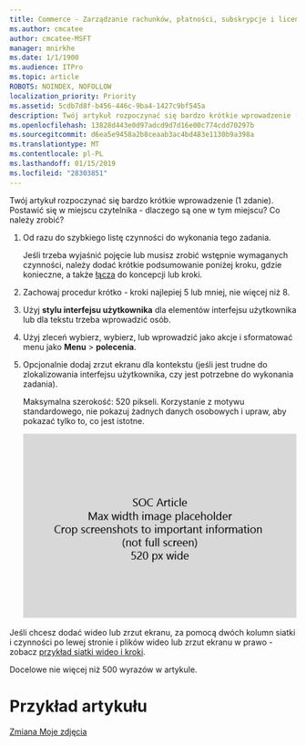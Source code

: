 ```yaml
---
title: Commerce - Zarządzanie rachunków, płatności, subskrypcje i licencje
ms.author: cmcatee
author: cmcatee-MSFT
manager: mnirkhe
ms.date: 1/1/1900
ms.audience: ITPro
ms.topic: article
ROBOTS: NOINDEX, NOFOLLOW
localization_priority: Priority
ms.assetid: 5cdb7d8f-b456-446c-9ba4-1427c9bf545a
description: Twój artykuł rozpoczynać się bardzo krótkie wprowadzenie (1 zdanie). Postawić się w miejscu czytelnika - dlaczego są one w tym miejscu? Co należy zrobić?
ms.openlocfilehash: 13828d443e0d97adcd9d7d16e00c774cdd70297b
ms.sourcegitcommit: d6ea5e9458a2b8ceaab3ac4bd483e1130b9a398a
ms.translationtype: MT
ms.contentlocale: pl-PL
ms.lasthandoff: 01/15/2019
ms.locfileid: "28303851"
---
```

Twój artykuł rozpoczynać się bardzo krótkie wprowadzenie (1 zdanie). Postawić się w miejscu czytelnika - dlaczego są one w tym miejscu? Co należy zrobić? 
  
1. Od razu do szybkiego listę czynności do wykonania tego zadania.
    
    Jeśli trzeba wyjaśnić pojęcie lub musisz zrobić wstępnie wymaganych czynności, należy dodać krótkie podsumowanie poniżej kroku, gdzie konieczne, a także [łącza](https://support.office.com/article/f37e7984-cf03-4fde-92d3-82970d7e241b.aspx) do koncepcji lub kroki. 
    
2. Zachowaj procedur krótko - kroki najlepiej 5 lub mniej, nie więcej niż 8.
    
3. Użyj **stylu interfejsu użytkownika** dla elementów interfejsu użytkownika lub dla tekstu trzeba wprowadzić osób. 
    
4. Użyj zleceń wybierz, wybierz, lub wprowadzić jako akcje i sformatować menu jako **Menu** \> **polecenia**.
    
5. Opcjonalnie dodaj zrzut ekranu dla kontekstu (jeśli jest trudne do zlokalizowania interfejsu użytkownika, czy jest potrzebne do wykonania zadania).
    
    Maksymalna szerokość: 520 pikseli. Korzystanie z motywu standardowego, nie pokazuj żadnych danych osobowych i upraw, aby pokazać tylko to, co jest istotne. 
    
    ![Symbol zastępczy — maksymalna szerokość sztuki artykułu SOC jest 520 pikseli](media/7d43d3be-8658-4a5b-aa15-ed62a47a2b24.png)
  
Jeśli chcesz dodać wideo lub zrzut ekranu, za pomocą dwóch kolumn siatki i czynności po lewej stronie i plików wideo lub zrzut ekranu w prawo - zobacz [przykład siatki wideo i kroki](https://support.office.com/article/14ce8e82-efa0-47f5-bb84-94f078db3dae.aspx). 
  
Docelowe nie więcej niż 500 wyrazów w artykule.
  
# <a name="example-article"></a>Przykład artykułu

[Zmiana Moje zdjęcia](https://support.office.com/article/555376e0-1fca-49ba-8434-307a0525c767.aspx)
  

